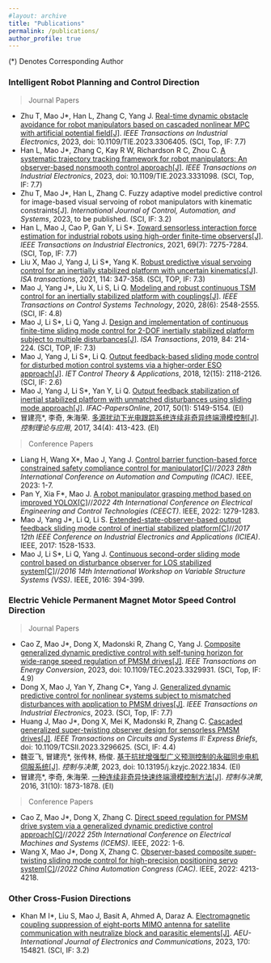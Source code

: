 ```yaml
---
#layout: archive
title: "Publications"
permalink: /publications/
author_profile: true
---
```


(*) Denotes Corresponding Author
### Intelligent Robot Planning and Control Direction
> Journal Papers

- Zhu T, Mao J\*, Han L, Zhang C, Yang J. [Real-time dynamic obstacle avoidance for robot manipulators based on cascaded nonlinear MPC with artificial potential field[J]](https://ieeexplore.ieee.org/abstract/document/10234133). *IEEE Transactions on Industrial Electronics*, 2023, doi: 10.1109/TIE.2023.3306405. (SCI, Top, IF: 7.7)
- Han L, Mao J\*, Zhang C, Kay R W, Richardson R C, Zhou C. [A systematic trajectory tracking framework for robot manipulators: An observer-based nonsmooth control approach[J]](https://ieeexplore.ieee.org/document/10324401). *IEEE Transactions on Industrial Electronics*, 2023, doi: 10.1109/TIE.2023.3331098. (SCI, Top, IF: 7.7)
- Zhu T, Mao J\*, Han L, Zhang C. Fuzzy adaptive model predictive control for image-based visual servoing of robot manipulators with kinematic constraints[J]. *International Journal of Control, Automation, and Systems*, 2023, to be published. (SCI, IF: 3.2)
- Han L, Mao J, Cao P, Gan Y, Li S\*. [Toward sensorless interaction force estimation for industrial robots using high-order finite-time observers[J]](http://ieeexplore.ieee.org.shiep.vpn358.com/document/9484422). *IEEE Transactions on Industrial Electronics*, 2021, 69(7): 7275-7284. (SCI, Top, IF: 7.7)
- Liu X, Mao J, Yang J, Li S\*, Yang K. [Robust predictive visual servoing control for an inertially stabilized platform with uncertain kinematics[J]](https://www.sciencedirect.com/science/article/pii/S0019057820305589). *ISA transactions*, 2021, 114: 347-358. (SCI, TOP, IF: 7.3)
- Mao J, Yang J\*, Liu X, Li S, Li Q. [Modeling and robust continuous TSM control for an inertially stabilized platform with couplings[J]](https://ieeexplore.ieee.org/document/8811761). *IEEE Transactions on Control Systems Technology*, 2020, 28(6): 2548-2555. (SCI, IF: 4.8)
- Mao J, Li S\*, Li Q, Yang J. [Design and implementation of continuous finite-time sliding mode control for 2-DOF inertially stabilized platform subject to multiple disturbances[J]](https://www.sciencedirect.com/science/article/pii/S0019057818303562). *ISA Transactions*, 2019, 84: 214-224. (SCI, TOP, IF: 7.3)
- Mao J, Yang J, Li S\*, Li Q. [Output feedback-based sliding mode control for disturbed motion control systems via a higher-order ESO approach[J]](https://ietresearch.onlinelibrary.wiley.com/doi/epdf/10.1049/iet-cta.2018.5197). *IET Control Theory & Applications*, 2018, 12(15): 2118-2126. (SCI, IF: 2.6)
- Mao J, Yang J, Li S\*, Yan Y, Li Q. [Output feedback stabilization of inertial stabilized platform with unmatched disturbances using sliding mode approach[J]](https://www.sciencedirect.com/science/article/pii/S240589631731234X). *IFAC-PapersOnline*, 2017, 50(1): 5149-5154. (EI)
- 冒建亮\*, 李奇, 朱海荣. [多源扰动下光电跟踪系统连续非奇异终端滑模控制[J]](http://jcta.alljournals.ac.cn/cta_cn/ch/reader/view_abstract.aspx?file_no=CCTA160726&flag=1). *控制理论与应用*, 2017, 34(4): 413-423. (EI)
<!-- 李双圻, 朱天启, 冒建亮\*. 基于动态轨迹预测控制的机械手臂运动目标捕捉策略[J]. *计算机仿真*, 2023.
周之剑, 任善荣, 冒建亮\*, 陈辉. 基于模糊自适应滑模动量观测器的机械臂外力矩估计[J], *制造业自动化*，2023.-->

> Conference Papers

- Liang H, Wang X\*, Mao J, Yang J. [Control barrier function-based force constrained safety compliance control for manipulator[C]](https://ieeexplore.ieee.org/document/10275266)//*2023 28th International Conference on Automation and Computing (ICAC)*. IEEE, 2023: 1-7.
- Pan Y, Xia F\*, Mao J. [A robot manipulator grasping method based on improved YOLOX[C]](https://ieeexplore.ieee.org/document/10030260)//*2022 4th International Conference on Electrical Engineering and Control Technologies (CEECT)*. IEEE, 2022: 1279-1283.
- Mao J, Yang J\*, Li Q, Li S. [Extended-state-observer-based output feedback sliding mode control of inertial stabilized platform[C]](https://ieeexplore.ieee.org/document/8283081)//*2017 12th IEEE Conference on Industrial Electronics and Applications (ICIEA)*. IEEE, 2017: 1528-1533.
- Mao J, Li S\*, Li Q, Yang J. [Continuous second-order sliding mode control based on disturbance observer for LOS stabilized system[C]](https://ieeexplore.ieee.org/document/7506951)//*2016 14th International Workshop on Variable Structure Systems (VSS)*. IEEE, 2016: 394-399.

### Electric Vehicle Permanent Magnet Motor Speed Control Direction

> Journal Papers

- Cao Z, Mao J\*, Dong X, Madonski R, Zhang C, Yang J. [Composite generalized dynamic predictive control with self-tuning horizon for wide-range speed regulation of PMSM drives[J]](https://ieeexplore.ieee.org/document/10306308). *IEEE Transactions on Energy Conversion*, 2023, doi: 10.1109/TEC.2023.3329931. (SCI, Top, IF: 4.9)
- Dong X, Mao J, Yan Y, Zhang C\*, Yang J. [Generalized dynamic predictive control for nonlinear systems subject to mismatched disturbances with application to PMSM drives[J]](https://ieeexplore.ieee.org/document/10049756). *IEEE Transactions on Industrial Electronics*, 2023. (SCI, Top, IF: 7.7)
- Huang J, Mao J\*, Dong X, Mei K, Madonski R, Zhang C. [Cascaded generalized super-twisting observer design for sensorless PMSM drives[J]](https://ieeexplore.ieee.org/document/10185936). *IEEE Transactions on Circuits and Systems II: Express Briefs*, doi: 10.1109/TCSII.2023.3296625. (SCI, IF: 4.4)
- 魏亚飞, 冒建亮\*, 张传林, 杨俊. [基于抗扰增强型广义预测控制的永磁同步电机伺服系统[J]](http://kzyjc.alljournals.cn/kzyjc/article/abstract/2022-1834). *控制与决策*, 2023, doi: 10.13195/j.kzyjc.2022.1834. (EI)
- 冒建亮\*, 李奇, 朱海荣. [一种连续非奇异快速终端滑模控制方法[J]](http://kzyjc.alljournals.cn/kzyjc/article/abstract/2015-1105?st=advanced_search). *控制与决策*, 2016, 31(10): 1873-1878. (EI)
<!-- 冒建亮\*, 魏亚飞, 张传林. 基于DSP的永磁同步电动机RCP对拖实验平台设计[J]. 实验室研究与探索, 2023, 42(04): 38-43.
冒建亮\*, 叶桦, 李奇. 基于FPGA的步进电机电流优化控制策略[J]. 信息与控制, 2015, 44(05): 585-591.-->

> Conference Papers

- Cao Z, Mao J\*, Dong X, Zhang C. [Direct speed regulation for PMSM drive system via a generalized dynamic predictive control approach[C]](https://ieeexplore.ieee.org/document/9982919)//*2022 25th International Conference on Electrical Machines and Systems (ICEMS)*. IEEE, 2022: 1-6.
- Wang X, Mao J\*, Dong X, Zhang C. [Observer-based composite super-twisting sliding mode control for high-precision positioning servo system[C]](https://ieeexplore.ieee.org/abstract/document/10055159)//*2022 China Automation Congress (CAC)*. IEEE, 2022: 4213-4218.

### Other Cross-Fusion Directions
- Khan M I\*, Liu S, Mao J, Basit A, Ahmed A, Daraz A. [Electromagnetic coupling suppression of eight-ports MIMO antenna for satellite communication with neutralize block and parasitic elements[J]](https://www.sciencedirect.com/science/article/pii/S1434841123002959). *AEU-International Journal of Electronics and Communications*, 2023, 170: 154821. (SCI, IF: 3.2)
